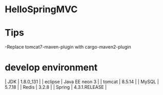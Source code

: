 # HelloSpringMVC
# Tips
-Replace tomcat7-maven-plugin with cargo-maven2-plugin

# develop environment
| JDK | 1.8.0_131 |
| eclipse | Java EE neon 3 |
| tomcat | 8.5.14 |
| MySQL | 5.7.18 |
| Redis | 3.2.8 |
| Spring | 4.3.1.RELEASE |
